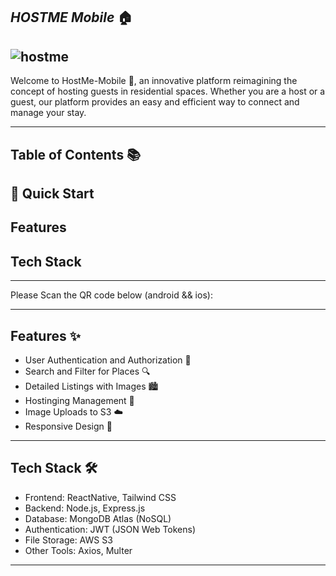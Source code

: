 *HOSTME Mobile* 🏠
---
![hostme](https://github.com/Zaim211/HOSTME-Application/assets/107432307/fa06e437-036d-4f3f-b23e-74415d1e181c)
---
Welcome to HostMe-Mobile 🌟, an innovative platform reimagining the concept of hosting guests in residential spaces. Whether you are a host or a guest, our platform provides an easy and efficient way to connect and manage your stay.

---

Table of Contents 📚
---
🤸 Quick Start
---
Features
---
Tech Stack
---



---
Please Scan the QR code below (android && ios):

---
Features ✨
---
- User Authentication and Authorization 🔐
- Search and Filter for Places 🔍
- Detailed Listings with Images 🏙️
- Hostinging Management 📅
- Image Uploads to S3 ☁️
- Responsive Design 📱

---
Tech Stack 🛠️
---
- Frontend: ReactNative, Tailwind CSS
- Backend: Node.js, Express.js
- Database: MongoDB Atlas (NoSQL)
- Authentication: JWT (JSON Web Tokens)
- File Storage: AWS S3
- Other Tools: Axios, Multer

---
